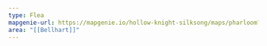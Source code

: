 ```yaml
---
type: Flea
mapgenie-url: https://mapgenie.io/hollow-knight-silksong/maps/pharloom?locationIds=478193
area: "[[Bellhart]]"
---
```

